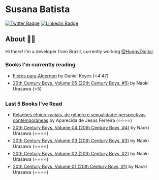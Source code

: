 # Susana Batista

[![Twitter Badge](https://img.shields.io/badge/-Twitter-blue?style=flat-square&logo=Twitter&logoColor=white&link=https://www.twitter.com/susanabatistas)](https://www.twitter.com/susanabatistas/)
[![Linkedin Badge](https://img.shields.io/badge/-Linkedin-blue?style=flat-square&logo=Linkedin&logoColor=white&link=https://www.linkedin.com/in/susanabatistas/)](https://www.linkedin.com/in/susanabatistas/)

## About :woman_technologist:

Hi there! I'm a developer from Brazil, currently working [@HuggyDigital](https://github.com/HuggyDigital).

### Books I'm currently reading
<!-- GOODREADS-LIST:START -->
- [Flores para Algernon](https://www.goodreads.com/review/show/4180583447?utm_medium=api&utm_source=rss) by Daniel Keyes (⭐️4.47)
- [20th Century Boys, Volume 05 (20th Century Boys, #5)](https://www.goodreads.com/review/show/4061933857?utm_medium=api&utm_source=rss) by Naoki Urasawa (⭐️5)
<!-- GOODREADS-LIST:END -->

### Last 5 Books I've Read
<!-- GOODREADS-READ-LIST:START -->
- [Relações étnico-raciais, de gênero e sexualidade: perspectivas contemporâneas](https://www.goodreads.com/review/show/3936931540?utm_medium=api&utm_source=rss) by Aparecida de Jesus Ferreira (⭐⭐⭐⭐)
- [20th Century Boys, Volume 04 (20th Century Boys, #4)](https://www.goodreads.com/review/show/4050445516?utm_medium=api&utm_source=rss) by Naoki Urasawa (⭐⭐⭐⭐)
- [20th Century Boys, Volume 03 (20th Century Boys, #3)](https://www.goodreads.com/review/show/4008016584?utm_medium=api&utm_source=rss) by Naoki Urasawa (⭐⭐⭐⭐)
- [20th Century Boys, Volume 02 (20th Century Boys, #2)](https://www.goodreads.com/review/show/3976720702?utm_medium=api&utm_source=rss) by Naoki Urasawa (⭐⭐⭐⭐)
- [20th Century Boys, Volume 01 (20th Century Boys, #1)](https://www.goodreads.com/review/show/3939150504?utm_medium=api&utm_source=rss) by Naoki Urasawa (⭐⭐⭐⭐)
<!-- GOODREADS-READ-LIST:END -->
